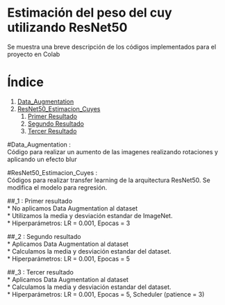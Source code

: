 # Estimación del peso del cuy utilizando ResNet50

Se muestra una breve descripción de los códigos implementados para el proyecto en Colab


# Índice

1. [Data_Augmentation](#dataaugmentation)
2. [ResNet50_Estimacion_Cuyes](#resnet50estimacioncuyes)
   1. [Primer Resultado](#primerresultado)
   2. [Segundo Resultado](#segundoresultado)
   3. [Tercer Resultado](#tercerresultado)


#Data_Augmentation :  
   Código para realizar un aumento de las imagenes realizando rotaciones y aplicando un efecto blur

#ResNet50_Estimacion_Cuyes :  
   Códigos para realizar transfer learning de la arquitectura ResNet50. Se modifica el modelo para regresión.

##_1 : Primer resultado  
       * No aplicamos Data Augmentation al dataset  
       * Utilizamos la media y desviación estandar de ImageNet.  
       * Hiperparámetros: LR = 0.001, Epocas = 3  

##_2 : Segundo resultado  
       * Aplicamos Data Augmentation al dataset  
       * Calculamos la media y desviación estandar del dataset.  
       * Hiperparámetros: LR = 0.001, Epocas = 5  

##_3 : Tercer resultado  
       * Aplicamos Data Augmentation al dataset  
       * Calculamos la media y desviación estandar del dataset.  
       * Hiperparámetros: LR = 0.001, Epocas = 5, Scheduler (patience = 3)  
